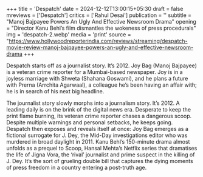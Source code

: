 +++
title = 'Despatch'
date = 2024-12-12T13:00:15+05:30
draft = false
mreviews = ['Despatch']
critics = ['Rahul Desai']
publication = ''
subtitle = "Manoj Bajpayee Powers An Ugly And Effective Newsroom Drama"
opening = "Director Kanu Behl’s film dismantles the wokeness of press procedurals"
img = 'despatch-2.webp'
media = 'print'
source = "https://www.hollywoodreporterindia.com/reviews/streaming/despatch-movie-review-manoj-bajpayee-powers-an-ugly-and-effective-newsroom-drama
+++

Despatch starts off as a journalist story. It’s 2012. Joy Bag (Manoj Bajpayee) is a veteran crime reporter for a Mumbai-based newspaper. Joy is in a joyless marriage with Shweta (Shahana Goswami), and he plans a future with Prerna (Arrchita Agarwaal), a colleague he’s been having an affair with; he is in search of his next big headline.

The journalist story slowly morphs into a journalism story. It’s 2012. A leading daily is on the brink of the digital news era. Desperate to keep the print flame burning, its veteran crime reporter chases a dangerous scoop. Despite multiple warnings and personal setbacks, he keeps going. Despatch then exposes and reveals itself at once: Joy Bag emerges as a fictional surrogate for J. Dey, the Mid-Day investigations editor who was murdered in broad daylight in 2011. Kanu Behl’s 150-minute drama almost unfolds as a prequel to Scoop, Hansal Mehta’s Netflix series that dramatises the life of Jigna Vora, the ‘rival’ journalist and prime suspect in the killing of J. Dey. It’s the sort of grueling double bill that captures the dying moments of press freedom in a country entering a post-truth age.
